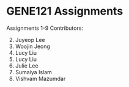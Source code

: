 # GENE121 Assignments
Assignments 1-9
Contributors:

2) Juyeop Lee
3) Woojin Jeong
4) Lucy Liu
5) Lucy Liu
6) Julie Lee
7) Sumaiya Islam
8) Vishvam Mazumdar
